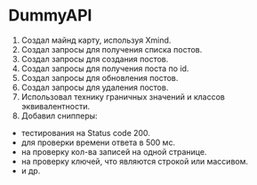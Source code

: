 # DummyAPI

1. Создал майнд карту, используя Xmind.
2. Создал запросы для получения списка постов.
3. Создал запросы для создания постов.
4. Создал запросы для получения поста по id.
5. Создал запросы для обновления постов.
6. Создал запросы для удаления постов.
7. Использовал технику граничных значений и классов эквивалентности.
8. Добавил снипперы:
- тестирования на Status code 200.
- для проверки времени ответа в 500 мс.
- на проверку кол-ва записей на одной странице.
- на проверку ключей, что являются строкой или массивом.
- и др.
